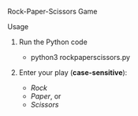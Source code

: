 Rock-Paper-Scissors Game

Usage

1. Run the Python code 
    - python3 rockpaperscissors.py

2. Enter your play (**case-sensitive**):
    - *Rock*
    - *Paper*, or
    - *Scissors*

